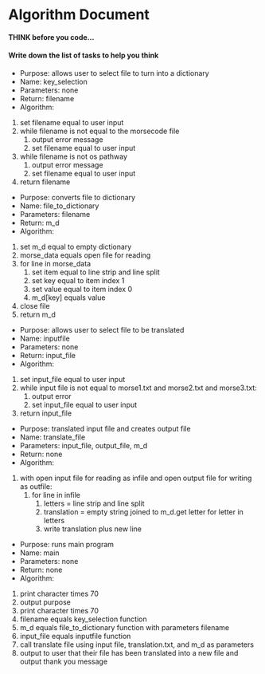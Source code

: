 # Algorithm Document

#### THINK before you code...
#### Write down the list of tasks to help you think

* Purpose: allows user to select file to turn into a dictionary
* Name: key_selection
* Parameters: none
* Return: filename
* Algorithm:
1. set filename equal to user input
2. while filename is not equal to the morsecode file
   1. output error message
   2. set filename equal to user input
3. while filename is not os pathway
   1. output error message
   2. set filename equal to user input
4. return filename



* Purpose: converts file to dictionary
* Name: file_to_dictionary
* Parameters: filename
* Return: m_d
* Algorithm:
1. set m_d equal to empty dictionary
2. morse_data equals open file for reading
3. for line in morse_data
   1. set item equal to line strip and line split
   2. set key equal to item index 1
   3. set value equal to item index 0
   4. m_d[key] equals value
4. close file
5. return m_d


* Purpose: allows user to select file to be translated
* Name: inputfile
* Parameters: none
* Return: input_file
* Algorithm:
1. set input_file equal to user input
2. while input file is not equal to morse1.txt and morse2.txt and morse3.txt:
   1. output error
   2. set input_file equal to user input
3. return input_file



* Purpose: translated input file and creates output file
* Name: translate_file
* Parameters: input_file, output_file, m_d
* Return: none
* Algorithm:
1. with open input file for reading as infile and open output file for writing as outfile:
    1. for line in infile
       1. letters = line strip and line split
       2. translation = empty string joined to m_d.get letter for letter in letters
       3. write translation plus new line



* Purpose: runs main program
* Name: main
* Parameters:  none
* Return: none
* Algorithm: 
1. print character times 70
2. output purpose
3. print character times 70
4. filename equals key_selection function
5. m_d equals file_to_dictionary function with parameters filename
6. input_file equals inputfile function
7. call translate file using input file, translation.txt, and m_d as parameters
8. output to user that their file has been translated into a new file and output thank you message